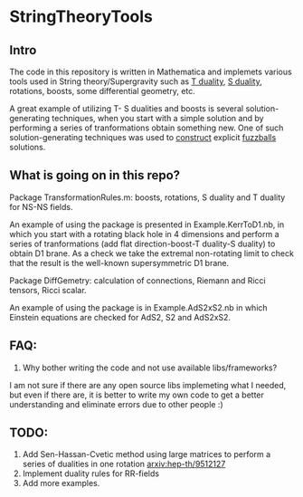 # StringTheoryTools

## Intro

The code in this repository is written in Mathematica and implemets various tools used in String theory/Supergravity such as [T duality](https://en.wikipedia.org/wiki/T-duality), [S duality](https://en.wikipedia.org/wiki/S-duality), rotations, boosts, some differential geometry, etc.

A great example of utilizing T- S dualities and boosts is several solution-generating techniques, when you start with a simple solution and by performing a series of tranformations obtain something new. One of such solution-generating techniques was used to [construct](http://arxiv.org/abs/hep-th/0105136) explicit [fuzzballs](https://en.wikipedia.org/wiki/Fuzzball_(string_theory)) solutions.

## What is going on in this repo?

Package TransformationRules.m: boosts, rotations, S duality and T duality for NS-NS fields.

An example of using the package is presented in Example.KerrToD1.nb, in which you start with a rotating black hole in 4 dimensions and perform a series of tranformations (add flat direction-boost-T duality-S duality) to obtain D1 brane. As a check we take the extremal non-rotating limit to check that the result is the well-known supersymmetric D1 brane.

Package DiffGemetry: calculation of connections, Riemann and Ricci tensors, Ricci scalar.

An example of using the package is in Example.AdS2xS2.nb in which Einstein equations are checked for AdS2, S2 and AdS2xS2.

## FAQ:

1. Why bother writing the code and not use available libs/frameworks?

I am not sure if there are any open source libs implemeting what I needed, but even if there are, it is better to write my own code to get a better understanding and eliminate errors due to other people :)


## TODO: 

1. Add Sen-Hassan-Cvetic method using large matrices to perform a series of dualities in one rotation [arxiv:hep-th/9512127](http://arxiv.org/abs/hep-th/9512127)
2. Implement duality rules for RR-fields
3. Add more examples.
